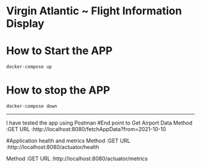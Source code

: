 # Virgin Atlantic ~ Flight Information Display

# How to Start the  APP
  `docker-compose up `

# How to stop the  APP
`docker-compose down `

-----
I have tested the app using Postman 
#End point to Get Airport Data
Method :GET 
URL :http://localhost:8080/fetchAppData?from=2021-10-10

#Application health and metrics
Method :GET
URL :http://localhost:8080/actuator/health

Method :GET
URL :http://localhost:8080/actuator/metrics







